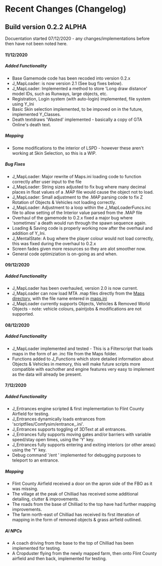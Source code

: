 # Recent Changes (Changelog)
## Build version 0.2.2 ALPHA
Docuentation started 07/12/2020 - any changes/implementations before then have not been noted here.

#### 11/12/2020
##### Added Functionality
- Base Gamemode code has been recoded into version 0.2.x
- J_MapLoader: is now version 2.1 (See bug fixes below).
- J_MapLoader: Implemented a method to store 'Long draw distance' model IDs, such as Runways, large objects, etc.
- Registration, Login system (with auto-login) implemented, file system using Y_Ini
- Basic Skin selection implemented, to be impoved on in the future, implemented Y_Classes.
- Death textdraws 'Wasted' implemented - basically a copy of GTA Online's death text.
##### Mapping
- Some modifications to the interior of LSPD - however these aren't working at Skin Selection, so this is a WIP.
##### Bug Fixes
- J_MapLoader: Major rewrite of Maps.ini loading code to function correctly after user input to the file
- J_MapLoader: String sizes adjusted to fix bug where many decimal places in float values of a .MAP file would cause the object not to load.
- J_MapLoader: Small adjustment to the .MAP parsing code to fix Z Rotation of Objects & Vehicles not loading correctly.
- J_MapLoader: Adjustment to a loop within the J_MapLoaderFuncs.inc file to allow setting of the Interior value parsed from the .MAP file
- Overhaul of the gamemode to 0.2.x fixed a major bug where 'sometimes' a death would run through the spawn sequence again.
- Loading & Saving code is properly working now after the overhaul and addition of Y_Ini.
- J_MentalState: A bug where the player colour would not load correctly, this was fixed during the overhaul to 0.2.x
- Screen fades given more resources so they are alot smoother now.
- General code optimiziation is on-going as and when.



#### 09/12/2020
#####  Added Functionality
- J_MapLoader has been overhauled, version 2.0 is now current.
- J_MapLoader can now load MTA .map files directly from the [Maps directory](scriptfiles/Comfysim/Maps), with the file name entered in [maps.ini](scriptfiles/Comfysim/Maps/maps.ini)
- J_MapLoader currently supports Objects, Vehicles & Removed World Objects - note: vehicle colours, paintjobs & modifications are not supported.

#### 08/12/2020
##### Added Functionality
- J_MapLoader implemented and tested - This is a Filterscript that loads maps in the form of an .inc file from the Maps folder.
- Functions added to J_Functions which store detailed information about Objects & Vehicles in memory, this will make future scripts more compatible with eachother and engine features very easy to implement as the data will already be present.


#### 7/12/2020
##### Added Functionality
- J_Entrances engine scripted & first implementation to Flint County Airfield for testing.
- J_Entrances dynamically loads entrances from 'scriptfiles/Comfysim/entrance_<id>.ini'.
- J_Entrances supports toggling of 3DText at all entrances.
- J_Entrances fully supports moving gates and/or barriers with variable speed/stay open times, using the 'Y' key.
- J_Entrances fully supports entering and exiting interiors (or other areas) using the 'Y' key.
- Debug command '/ent <entrance id>' implemented for debugging purposes to teleport to an entrance.
##### Mapping
- Flint County Airfield received a door on the apron side of the FBO as it was missing.
- The village at the peak of Chilliad has received some additional detailing, clutter & improvements.
- The roads from the base of Chilliad to the top have had further mapping improvements.
- The farm north-east of Chilliad has received its first itteration of mapping in the form of removed objects & grass airfield outlined.
##### AI NPCs
- A coach driving from the base to the top of Chilliad has been implemented for testing.
- A Cropduster flying from the newly mapped farm, then onto Flint County airfield and then back, implemented for testing.
